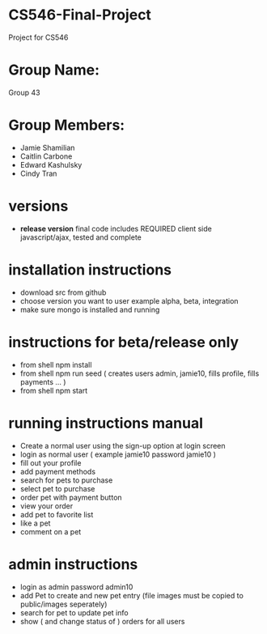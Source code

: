 # CS546-Final-Project
Project for CS546 

# Group Name: 
Group 43

# Group Members:
- Jamie Shamilian
- Caitlin Carbone
- Edward Kashulsky
- Cindy Tran

# versions
- **release version** final code includes REQUIRED client side javascript/ajax, tested and complete

# installation instructions
- download src from github
- choose version you want to user example alpha, beta, integration
- make sure mongo is installed and running

# instructions for beta/release only
- from shell npm install
- from shell npm run seed ( creates users admin, jamie10, fills profile, fills payments ... )   
- from shell npm start

# running instructions manual
- Create a normal user using the sign-up option at login screen
- login as normal user ( example jamie10 password jamie10 )
- fill out your profile
- add payment methods
- search for pets to purchase
- select pet to purchase
- order pet with payment button
- view your order 
- add pet to favorite list
- like a pet
- comment on a pet

# admin instructions
- login as admin password admin10
- add Pet to create and new pet entry (file images must be copied to public/images seperately)
- search for pet to update pet info
- show ( and change status of ) orders for all users


 
